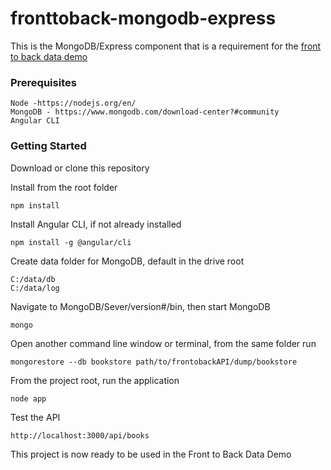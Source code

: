 # fronttoback-mongodb-express
This is the MongoDB/Express component that is a requirement for the [front to back data demo](https://github.com/bdkruse/Front-Back-Data-Demo)

### Prerequisites
```
Node -https://nodejs.org/en/
MongoDB - https://www.mongodb.com/download-center?#community
Angular CLI
```

### Getting Started
Download or clone this repository

Install from the root folder
```
npm install
```

Install Angular CLI, if not already installed
```
npm install -g @angular/cli
```

Create data folder for MongoDB, default in the drive root
```
C:/data/db
C:/data/log
```
    
Navigate to MongoDB/Sever/version#/bin, then start MongoDB
```
mongo
```

Open another command line window or terminal, from the same folder run
```
mongorestore --db bookstore path/to/frontobackAPI/dump/bookstore
```

From the project root, run the application
```
node app
```

Test the API
```
http://localhost:3000/api/books
```

This project is now ready to be used in the Front to Back Data Demo